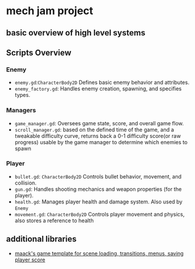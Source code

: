 # mech jam project

## basic overview of high level systems

## Scripts Overview

### Enemy
- `enemy.gd`:`CharacterBody2D` Defines basic enemy behavior and attributes.
- `enemy_factory.gd`: Handles enemy creation, spawning, and specifies types.

### Managers
- `game_manager.gd`: Oversees game state, score, and overall game flow.
- `scroll_manager.gd`: based on the defined time of the game, and a tweakable difficulty curve, returns back a 0-1 difficulty score(or raw progress) usable by the game manager to determine which enemies to spawn

### Player
- `bullet.gd`: `CharacterBody2D` Controls bullet behavior, movement, and collision.
- `gun.gd`: Handles shooting mechanics and weapon properties (for the player).
- `health.gd`: Manages player health and damage system. Also used by `Enemy`
- `movement.gd`: `CharacterBody2D` Controls player movement and physics, also stores a reference to health


<!-- ## scene tree

![current scene tree](/documentation/images/image.png) -->

## additional libraries

<!-- - bulletuphell library for bullet hell mechanics -->
- [maack's game template for scene loading, transitions, menus, saving player score](/addons/maaacks_game_template/docs/NewProject.md)
